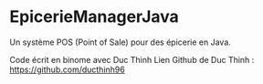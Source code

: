 # EpicerieManagerJava
Un système POS (Point of Sale) pour des épicerie en Java.













Code écrit en binome avec Duc Thinh
Lien Github de Duc Thinh : https://github.com/ducthinh96

